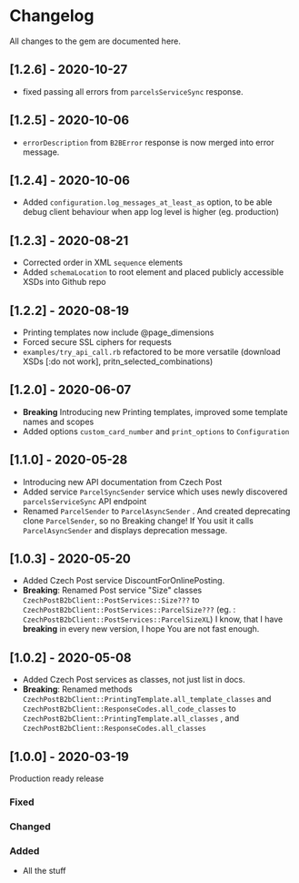 # Changelog

All changes to the gem are documented here.

## [1.2.6] - 2020-10-27

 - fixed passing all errors from `parcelsServiceSync` response.

## [1.2.5] - 2020-10-06

 - `errorDescription` from `B2BError` response is now merged into error message.

## [1.2.4] - 2020-10-06

 - Added `configuration.log_messages_at_least_as` option, to be able debug client behaviour when app log level is higher (eg. production)

## [1.2.3] - 2020-08-21

 - Corrected order in XML `sequence` elements
 - Added `schemaLocation` to root element and placed publicly accessible XSDs into Github repo

## [1.2.2] - 2020-08-19

 - Printing templates now include @page_dimensions
 - Forced secure SSL ciphers for requests
 - `examples/try_api_call.rb` refactored to be more versatile (download XSDs [:do not work], pritn_selected_combinations)

## [1.2.0] - 2020-06-07

 - **Breaking** Introducing new Printing templates, improved some template names and scopes
 - Added options `custom_card_number` and `print_options` to `Configuration`

## [1.1.0] - 2020-05-28

 - Introducing new API documentation from Czech Post
 - Added service `ParcelSyncSender` service which uses newly discovered `parcelsServiceSync` API endpoint
 - Renamed `ParcelSender` to `ParcelAsyncSender` . And created deprecating clone `ParcelSender`, so no Breaking change! If You usit it calls `ParcelAsyncSender` and displays deprecation message.

## [1.0.3] - 2020-05-20

 - Added Czech Post service  DiscountForOnlinePosting.
 - **Breaking**: Renamed Post service "Size" classes `CzechPostB2bClient::PostServices::Size???` to `CzechPostB2bClient::PostServices::ParcelSize???` (eg. : `CzechPostB2bClient::PostServices::ParcelSizeXL`)
  I know, that I have **breaking** in every new version, I hope You are not fast enough.

## [1.0.2] - 2020-05-08

 - Added Czech Post services as classes, not just list in docs.
 - **Breaking**: Renamed methods `CzechPostB2bClient::PrintingTemplate.all_template_classes` and `CzechPostB2bClient::ResponseCodes.all_code_classes` to  `CzechPostB2bClient::PrintingTemplate.all_classes`  , and `CzechPostB2bClient::ResponseCodes.all_classes`

## [1.0.0] - 2020-03-19

Production ready release

### Fixed
### Changed
### Added
- All the stuff

